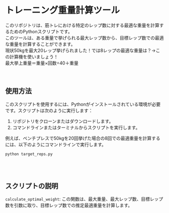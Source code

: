 # トレーニング重量計算ツール

このリポジトリは、筋トレにおける特定のレップ数に対する最適な重量を計算するためのPythonスクリプトです。<br>
このツールは、ある重量で挙げられる最大レップ数から、目標レップ数での最適な重量を計算することができます。<br> 
現状50kgを最大20レップ挙げられました！では8レップの最適な重量は？→この計算機を使いましょう！<br>
最大挙上重量＝重量×回数÷40＋重量<br>
<br><br>

## 使用方法

このスクリプトを使用するには、Pythonがインストールされている環境が必要です。スクリプトは次のように実行します：

1. リポジトリをクローンまたはダウンロードします。
2. コマンドラインまたはターミナルからスクリプトを実行します。

例えば、ベンチプレスで50kgを20回挙げた場合の8回での最適重量を計算するには、以下のようにコマンドラインで実行します。

```bash
python target_reps.py
```
<br><br>

## スクリプトの説明

`calculate_optimal_weight`: この関数は、最大重量、最大レップ数、目標レップ数を引数に取り、目標レップ数での推定最適重量を計算します。
<br><br>